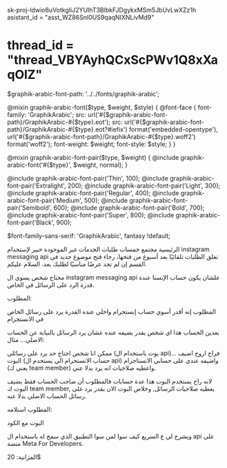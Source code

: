 sk-proj-ldwio6uVotkgIiJ2YUIhT3BlbkFJDgykxMSm5JbUvLwXZz1h
asistant_id = "asst_WZ86SnI0US9qaqNIXNLivMd9"
# thread_id = "thread_VBYAyhQCxScPWv1Q8xXaqOlZ"

$graphik-arabic-font-path: '../../fonts/graphik-arabic';

@mixin graphik-arabic-font($type, $weight, $style) {
    @font-face {
        font-family: 'GraphikArabic';
        src: url('#{$graphik-arabic-font-path}/GraphikArabic-#{$type}.eot');
        src: url('#{$graphik-arabic-font-path}/GraphikArabic-#{$type}.eot?#iefix') format('embedded-opentype'),
        url('#{$graphik-arabic-font-path}/GraphikArabic-#{$type}.woff2') format('woff2');
        font-weight: $weight;
        font-style: $style;
    }
}

@mixin graphik-arabic-font-pair($type, $weight) {
    @include graphik-arabic-font('#{$type}', $weight, normal);
}


@include graphik-arabic-font-pair('Thin', 100);
@include graphik-arabic-font-pair('Extralight', 200);
@include graphik-arabic-font-pair('Light', 300);
@include graphik-arabic-font-pair('Regular', 400);
@include graphik-arabic-font-pair('Medium', 500);
@include graphik-arabic-font-pair('Semibold', 600);
@include graphik-arabic-font-pair('Bold', 700);
@include graphik-arabic-font-pair('Super', 800);
@include graphik-arabic-font-pair('Black', 900);

$font-family-sans-serif: 'GraphikArabic', fantasy !default;

الرئيسية
مجتمع خمسات
طلبات الخدمات غير الموجودة
خبير لإستخدام instagram messaging api
تغلق الطلبات تلقائيًا بعد أسبوع من فتحها، رجاء فتح موضوع جديد في القسم إن لم تجد عرضًا مناسبًا لطلبك بعد.
السلام عليكم.

محتاج شخص يسوي ال instagram messaging api علشان يكون حساب الإنستا عندة قدرة الرد على الرسائل في الخاص.

المطلوب:

المطلوب إنه أقدر أسوي حساب إنستجرام واخلي عنده القدرة يرد على رسائل الخاص في الانستجرام

بعدين الحساب هذا اي شخص يقدر يضيفه عنده عشان يرد الرسائل بالنيابة عن الحساب الاصلي... مثال:

ممكن انا شخص احتاج حد يرد على رسائلي (بوت باستخدام ال api)... فراح اروح اضيف البوت (حساب الانستجرام الي يستخدم ال api) واضيفه عندي على حسابي الانستاجرام (يعني ك team member) واعطيه صلاحيات انه يرد بدلا عني.

لانه راح يستخدم البوت هذا عدة حسابات فالمطلوب أن صاحب الحساب فقط يضيف البوت ك team member, يعطيه صلاحيات الرسائل, وخلاص البوت الان يقدر يرد على رسائل الحساب الاصلي بدلا عنه.

المطلوب استلامه:

البوت مع الكود

ويشرح لي ع السريع كيف سوا لمن سوا التطبيق الذي سمح له باستخدام ال api على منصة Meta For Developers.

المزانية: 20$
